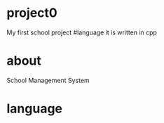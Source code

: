 # project0

My first school project
#language
it is written in cpp 

# about 

School Management System

# language 

